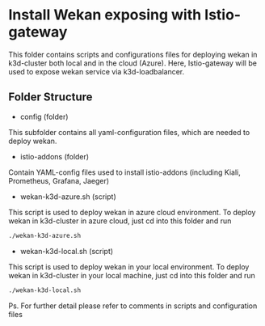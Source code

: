 # Install Wekan exposing with Istio-gateway

This folder contains scripts and configurations files for deploying wekan in k3d-cluster both local and in the cloud (Azure). Here, Istio-gateway will be used to expose wekan service via k3d-loadbalancer.

## Folder Structure
- config (folder)

This subfolder contains all yaml-configuration files, which are needed to deploy wekan.

- istio-addons (folder)

Contain YAML-config files used to install istio-addons (including Kiali, Prometheus, Grafana, Jaeger)

- wekan-k3d-azure.sh (script)

This script is used to deploy wekan in azure cloud environment. 
To deploy wekan in k3d-cluster in azure cloud, just cd into this folder and run

```bash
./wekan-k3d-azure.sh
```

- wekan-k3d-local.sh (script)

This script is used to deploy wekan in your local environment.
To deploy wekan in k3d-cluster in your local machine, just cd into this folder and run

```bash
./wekan-k3d-local.sh
```

Ps. For further detail please refer to comments in scripts and configuration files